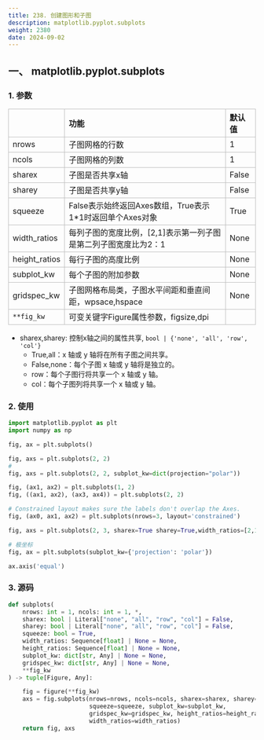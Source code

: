 ```yaml
---
title: 238. 创建图形和子图
description: matplotlib.pyplot.subplots
weight: 2380
date: 2024-09-02
---
```

<style>
th, td {
  border: 1px solid rgb(190, 190, 190);
}
</style>


## 一、 matplotlib.pyplot.subplots


### 1. 参数

|               | 功能                                                          | 默认值 |
|:--------------|:------------------------------------------------------------|:-------|
| nrows         | 子图网格的行数                                                | 1      |
| ncols         | 子图网格的列数                                                | 1      |
| sharex        | 子图是否共享x轴                                               | False  |
| sharey        | 子图是否共享y轴                                               | False  |
| squeeze       | False表示始终返回Axes数组，True表示1*1时返回单个Axes对象       | True   |
| width_ratios  | 每列子图的宽度比例，[2,1]表示第一列子图是第二列子图宽度比为2：1 | None   |
| height_ratios | 每行子图的高度比例                                            | None   |
| subplot_kw    | 每个子图的附加参数                                            | None   |
| gridspec_kw   | 子图网格布局类，子图水平间距和垂直间距，wpsace,hspace           | None   |
| `**fig_kw `   | 可变关键字Figure属性参数，figsize,dpi                          |        |




- sharex,sharey: 控制x轴之间的属性共享, `bool | {'none', 'all', 'row', 'col'}`
  - True,all：x 轴或 y 轴将在所有子图之间共享。
  - False,none：每个子图 x 轴或 y 轴将是独立的。
  - row：每个子图行将共享一个 x 轴或 y 轴。
  - col：每个子图列将共享一个 x 轴或 y 轴。







### 2. 使用


```python
import matplotlib.pyplot as plt
import numpy as np

fig, ax = plt.subplots()

fig, axs = plt.subplots(2, 2)
#
fig, axs = plt.subplots(2, 2, subplot_kw=dict(projection="polar"))

fig, (ax1, ax2) = plt.subplots(1, 2)
fig, ((ax1, ax2), (ax3, ax4)) = plt.subplots(2, 2)

# Constrained layout makes sure the labels don't overlap the Axes.
fig, (ax0, ax1, ax2) = plt.subplots(nrows=3, layout='constrained')

fig, axs = plt.subplots(2, 3, sharex=True sharey=True,width_ratios=[2,1,1],height_ratios=[2,1], layout="constrained")

# 极坐标
fig, ax = plt.subplots(subplot_kw={'projection': 'polar'})

ax.axis('equal')


```


### 3. 源码
```python
def subplots(
    nrows: int = 1, ncols: int = 1, *,
    sharex: bool | Literal["none", "all", "row", "col"] = False,
    sharey: bool | Literal["none", "all", "row", "col"] = False,
    squeeze: bool = True,
    width_ratios: Sequence[float] | None = None,
    height_ratios: Sequence[float] | None = None,
    subplot_kw: dict[str, Any] | None = None,
    gridspec_kw: dict[str, Any] | None = None,
    **fig_kw
) -> tuple[Figure, Any]:

    fig = figure(**fig_kw)
    axs = fig.subplots(nrows=nrows, ncols=ncols, sharex=sharex, sharey=sharey,
                       squeeze=squeeze, subplot_kw=subplot_kw,
                       gridspec_kw=gridspec_kw, height_ratios=height_ratios,
                       width_ratios=width_ratios)
    return fig, axs
```




